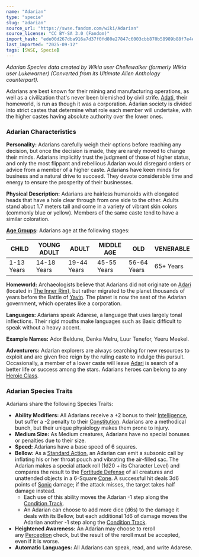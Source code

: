 ```yaml
---
name: "Adarian"
type: "specie"
slug: "adarian"
source_url: "https://swse.fandom.com/wiki/Adarian"
source_license: "CC BY-SA 3.0 (Fandom)"
import_hash: "ede00d267dba916a7d37f0fd80e27847c6003cbb870b58989b88f7e4e36bbecc"
last_imported: "2025-09-12"
tags: [SWSE, Specie]
---
```

*Adarian Species data created by Wikia user Chellewalker (formerly Wikia user Lukewarner) (Converted from its Ultimate Alien Anthology counterpart).*

Adarians are best known for their mining and manufacturing operations, as well as a civilization that's never been blemished by civil strife. [Adati](https://swse.fandom.com/wiki/Adati), their homeworld, is run as though it was a corporation. Adarian society is divided into strict castes that determine what role each member will undertake, with the higher castes having absolute authority over the lower ones.

### Adarian Characteristics
**Personality:** Adarians carefully weigh their options before reaching any decision, but once the decision is made, they are rarely moved to change their minds. Adarians implicitly trust the judgment of those of higher status, and only the most flippant and rebellious Adarian would disregard orders or advice from a member of a higher caste. Adarians have keen minds for business and a natural drive to succeed. They devote considerable time and energy to ensure the prosperity of their businesses.

**Physical Description:** Adarians are hairless humanoids with elongated heads that have a hole clear through from one side to the other. Adults stand about 1.7 meters tall and come in a variety of vibrant skin colors (commonly blue or yellow). Members of the same caste tend to have a similar coloration.

**[Age Groups](https://swse.fandom.com/wiki/Age_Groups):** Adarians age at the following stages:

| CHILD | YOUNG ADULT | ADULT | MIDDLE AGE | OLD | VENERABLE |
| --- | --- | --- | --- | --- | --- |
| 1-13 Years | 14-18 Years | 19-44 Years | 45-55 Years | 56-64 Years | 65+ Years |

**Homeworld:** Archaeologists believe that Adarians did not originate on [Adari](https://swse.fandom.com/wiki/Adari) (located in [The Inner Rim](https://swse.fandom.com/wiki/The_Inner_Rim)), but rather migrated to the planet thousands of years before the Battle of [Yavin](https://swse.fandom.com/wiki/Yavin). The planet is now the seat of the Adarian government, which operates like a corporation.

**Languages:** Adarians speak Adarese, a language that uses largely tonal inflections. Their rigid mouths make languages such as Basic difficult to speak without a heavy accent.

**Example Names:** Ador Beldune, Denka Melru, Luur Tenefor, Yeeru Meekel.

**Adventurers:** Adarian explorers are always searching for new resources to exploit and are given free reign by the ruling caste to indulge this pursuit. Occasionally, a member of a lower caste will leave [Adari](https://swse.fandom.com/wiki/Adari) is search of a better life or success among the stars. Adarians heroes can belong to any [Heroic Class](https://swse.fandom.com/wiki/Heroic_Class).
### Adarian Species Traits
Adarians share the following Species Traits:

- **Ability Modifiers:** All Adarians receive a +2 bonus to their [Intelligence](https://swse.fandom.com/wiki/Intelligence), but suffer a -2 penalty to their [Constitution](https://swse.fandom.com/wiki/Constitution). Adarians are a methodical bunch, but their unique physiology makes them prone to injury.
- **Medium Size:** As Medium creatures, Adarians have no special bonuses or penalties due to their size.
- **Speed:** Adarians have a base speed of 6 squares.
- **Bellow:** As a [Standard Action](https://swse.fandom.com/wiki/Standard_Action), an Adarian can emit a subsonic call by inflating his or her throat pouch and vibrating the air-filled sac. The Adarian makes a special attack roll (1d20 + its Character Level) and compares the result to the [Fortitude Defense](https://swse.fandom.com/wiki/Fortitude_Defense) of all creatures and unattended objects in a 6-Square [Cone](https://swse.fandom.com/wiki/Cone). A successful hit deals 3d6 points of [Sonic](https://swse.fandom.com/wiki/Sonic) damage; if the attack misses, the target takes half damage instead.
    - Each use of this ability moves the Adarian -1 step along the [Condition Track](https://swse.fandom.com/wiki/Condition_Track).
    - An Adarian can choose to add more dice (d6s) to the damage it deals with its Bellow, but each additional 1d6 of damage moves the Adarian another -1 step along the [Condition Track](https://swse.fandom.com/wiki/Condition_Track).
- **Heightened Awareness:** An Adarian may choose to reroll any [Perception](https://swse.fandom.com/wiki/Perception) check, but the result of the reroll must be accepted, even if it is worse.
- **Automatic Languages:** All Adarians can speak, read, and write Adarese.